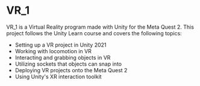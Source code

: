 # VR_1

VR_1 is a Virtual Reality program made with Unity for the Meta Quest 2.
This project follows the Unity Learn course and covers the following topics:
- Setting up a VR project in Unity 2021
- Working with locomotion in VR
- Interacting and grabbing objects in VR
- Utilizing sockets that objects can snap into
- Deploying VR projects onto the Meta Quest 2
- Using Unity's XR interaction toolkit
